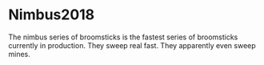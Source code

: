 # Nimbus2018

The nimbus series of broomsticks is the fastest series of broomsticks 
currently in production. They sweep real fast. They apparently even 
sweep mines.


